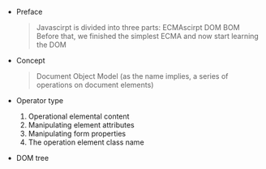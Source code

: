 * Preface
  > Javascirpt is divided into three parts: ECMAscirpt DOM BOM 
  > Before that, we finished the simplest ECMA and now start learning the DOM
  
* Concept
  > Document Object Model (as the name implies, a series of operations on document elements)
* Operator type
  1. Operational elemental content
  2. Manipulating element attributes
  3. Manipulating form properties
  4. The operation element class name
  
* DOM tree

  
